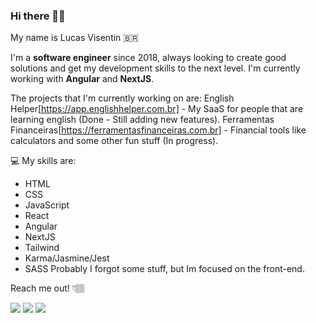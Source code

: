 
### Hi there 👋🏽

My name is Lucas Visentin 🇧🇷

I'm a **software engineer** since 2018, always looking to create good solutions and get my development skills to the next level.
I'm currently working with **Angular** and **NextJS**.

The projects that I'm currently working on are:
English Helper[https://app.englishhelper.com.br] - My SaaS for people that are learning english (Done - Still adding new features).
Ferramentas Financeiras[https://ferramentasfinanceiras.com.br] - Financial tools like calculators and some other fun stuff (In progress).

💻 My skills are: 
- HTML
- CSS
- JavaScript
- React
- Angular
- NextJS
- Tailwind
- Karma/Jasmine/Jest
- SASS
Probably I forgot some stuff, but Im focused on the front-end.

Reach me out! 👇🏽

<p align="left">
  <a href="https://www.instagram.com/lucas.visentin/" alt="Instagram">
  <img src="https://img.shields.io/badge/-Instagram-DF0174?style=for-the-badge&logo=instagram&logoColor=white&link=https://www.instagram.com/lucas.visentin/"/></a>
  
  <a href="https://www.linkedin.com/in/lvisentin" alt="Linkedin">
  <img src="https://img.shields.io/badge/-Linkedin-0e76a8?style=for-the-badge&logo=Linkedin&logoColor=white&link=https://www.linkedin.com/in/lvisentin" /></a>
  
  <a href="mailto:lvise.batista@gmail.com" alt="Gmail">
  <img src="https://img.shields.io/badge/-Gmail-c14438?style=for-the-badge&logo=Gmail&logoColor=white&link=mailto:lvise.batista@gmail.com">
</p>
<br>

